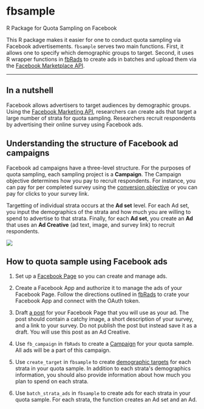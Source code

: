 # fbsample

R Package for Quota Sampling on Facebook

This R package makes it easier for one to conduct quota sampling via Facebook advertisements. `fbsample` serves two main functions. First, it allows one to specify which demographic groups to target. Second, it uses R wrapper functions in [fbRads](https://github.com/cardcorp/fbRads) to create ads in batches and upload them via the [Facebook Marketplace API](https://developers.facebook.com/docs/marketing-apis).

-----------------------------

## In a nutshell

Facebook allows advertisers to target audiences by demographic groups. Using the [Facebook Marketing API](https://developers.facebook.com/docs/marketing-apis), researchers can create ads that target a large number of strata for quota sampling. Researchers recruit respondents by advertising their online survey using Facebook ads. 

## Understanding the structure of Facebook ad campaigns

Facebook ad campaigns have a three-level structure. For the purposes of quota sampling, each sampling project is a **Campaign**. The Campaign objective determines how you pay to recruit respondents. For instance, you can pay for per completed survey using the [conversion objective](https://www.facebook.com/business/learn/facebook-create-ad-website-conversions) or you can pay for clicks to your survey link. 

Targetting of individual strata occurs at the **Ad set** level. For each Ad set, you input the demographics of the strata and how much you are willing to spend to advertise to that strata. Finally, for each **Ad set**, you create an **Ad** that uses an **Ad Creative** (ad text, image, and survey link) to recruit respondents. 

![](https://static1.squarespace.com/static/56c4d0b94d088e1c92d242af/t/5723e35e746fb941a5c16fdb/1461969760920/?format=750w)

## How to quota sample using Facebook ads

1. Set up a [Facebook Page](https://www.facebook.com/business/learn/set-up-facebook-page) so you can create and manage ads.

2. Create a Facebook App and authorize it to manage the ads of your Facebook Page. Follow the directions outlined in [fbRads](https://github.com/cardcorp/fbRads/blob/master/README.md) to crate your Facebook App and connect with the OAuth token. 

3. Draft [a post](https://www.facebook.com/business/learn/facebook-page-create-posts) for your Facebook Page that you will use as your ad. The post should contain a catchy image, a short description of your survey, and a link to your survey. Do not publish the post but instead save it as a draft. You will use this post as an Ad Creative. 

4. Use `fb_campaign` in `fbRads` to create a [Campaign](https://developers.facebook.com/docs/marketing-api/reference/ad-campaign-group) for your quota sample. All ads will be a part of this campaign. 

5. Use `create_target` in `fbsample` to create [demographic targets](https://www.facebook.com/business/a/online-sales/ad-targeting-details) for each strata in your quota sample. In addition to each strata's demographics information, you should also provide information about how much you plan to spend on each strata.

6. Use `batch_strata_ads` in `fbsample` to create ads for each strata in your quota sample. For each strata, the function creates an Ad set and an Ad. 


